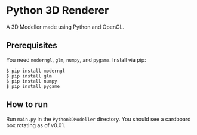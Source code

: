 # Python 3D Renderer
A 3D Modeller made using Python and OpenGL.

## Prerequisites
You need `moderngl`, `glm`, `numpy`, and `pygame`. Install via pip:
```
$ pip install moderngl
$ pip install glm
$ pip install numpy
$ pip install pygame
```

## How to run
Run `main.py` in the `Python3DModeller` directory. You should see a cardboard box rotating as of v0.01.
